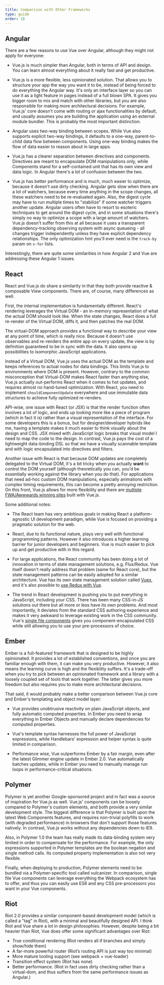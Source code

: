 ```yaml
---
title: Comparison with Other Frameworks
type: guide
order: 18
---
```


## Angular

There are a few reasons to use Vue over Angular, although they might not apply for everyone:

- Vue.js is much simpler than Angular, both in terms of API and design. You can learn almost everything about it really fast and get productive.

- Vue.js is a more flexible, less opinionated solution. That allows you to structure your app the way you want it to be, instead of being forced to do everything the Angular way. It's only an interface layer so you can use it as a light feature in pages instead of a full blown SPA. It gives you bigger room to mix and match with other libraries, but you are also responsible for making more architectural decisions. For example, Vue.js' core doesn't come with routing or ajax functionalities by default, and usually assumes you are building the application using an external module bundler. This is probably the most important distinction.

- Angular uses two-way binding between scopes. While Vue also supports explicit two-way bindings, it defaults to a one-way, parent-to-child data flow between components. Using one-way binding makes the flow of data easier to reason about in large apps.

- Vue.js has a clearer separation between directives and components. Directives are meant to encapsulate DOM manipulations only, while Components stand for a self-contained unit that has its own view and data logic. In Angular there's a lot of confusion between the two.

- Vue.js has better performance and is much, much easier to optimize, because it doesn't use dirty checking. Angular gets slow when there are a lot of watchers, because every time anything in the scope changes, all these watchers need to be re-evaluated again. Also, the digest cycle may have to run multiple times to "stabilize" if some watcher triggers another update. Angular users often have to resort to esoteric techniques to get around the digest cycle, and in some situations there's simply no way to optimize a scope with a large amount of watchers. Vue.js doesn't suffer from this at all because it uses a transparent dependency-tracking observing system with async queueing - all changes trigger independently unless they have explicit dependency relationships. The only optimization hint you'll ever need is the `track-by` param on `v-for` lists.

Interestingly, there are quite some similarities in how Angular 2 and Vue are addressing these Angular 1 issues.

## React

React and Vue.js do share a similarity in that they both provide reactive & composable View components. There are, of course, many differences as well.

First, the internal implementation is fundamentally different. React's rendering leverages the Virtual DOM - an in-memory representation of what the actual DOM should look like. When the state changes, React does a full re-render of the Virtual DOM, diffs it, and then patches the real DOM.

The virtual-DOM approach provides a functional way to describe your view at any point of time, which is really nice. Because it doesn't use observables and re-renders the entire app on every update, the view is by definition guaranteed to be in sync with the data. It also opens up possibilities to isomorphic JavaScript applications.

Instead of a Virtual DOM, Vue.js uses the actual DOM as the template and keeps references to actual nodes for data bindings. This limits Vue.js to environments where DOM is present. However, contrary to the common misconception that Virtual-DOM makes React faster than anything else, Vue.js actually out-performs React when it comes to hot updates, and requires almost no hand-tuned optimization. With React, you need to implement `shouldComponentUpdate` everywhere and use immutable data structures to achieve fully optimized re-renders.

API-wise, one issue with React (or JSX) is that the render function often involves a lot of logic, and ends up looking more like a piece of program (which in fact it is) rather than a visual representation of the interface. For some developers this is a bonus, but for designer/developer hybrids like me, having a template makes it much easier to think visually about the design and CSS. JSX mixed with JavaScript logic breaks that visual model I need to map the code to the design. In contrast, Vue.js pays the cost of a lightweight data-binding DSL so that we have a visually scannable template and with logic encapsulated into directives and filters.

Another issue with React is that because DOM updates are completely delegated to the Virtual DOM, it's a bit tricky when you actually **want** to control the DOM yourself (although theoretically you can, you'd be essentially working against the library when you do that). For applications that need ad-hoc custom DOM manipulations, especially animations with complex timing requirements, this can become a pretty annoying restriction. On this front, Vue.js allows for more flexibility and there are [multiple FWA/Awwwards winning sites](https://github.com/vuejs/awesome-vue#interactive-experiences) built with Vue.js.

Some additional notes:

- The React team has very ambitious goals in making React a platform-agnostic UI development paradigm, while Vue is focused on providing a pragmatic solution for the web.

- React, due to its functional nature, plays very well with functional programming patterns. However it also introduces a higher learning barrier for junior developers and beginners. Vue is much easier to pick up and get productive with in this regard.

- For large applications, the React community has been doing a lot of innovation in terms of state management solutions, e.g. Flux/Redux. Vue itself doesn't really address that problem (same for React core), but the state management patterns can be easily adopted for a similar architecture. Vue has its own state management solution called [Vuex](https://github.com/vuejs/vuex), and it's also possible to [use Redux with Vue](https://github.com/egoist/revue).

- The trend in React development is pushing you to put everything in JavaScript, including your CSS. There has been many CSS-in-JS solutions out there but all more or less have its own problems. And most importantly, it deviates from the standard CSS authoring experience and makes it very awkward to leverage existing work in the CSS community. Vue's [single file components](/guide/application.html#Single-File-Components) gives you component-encapsulated CSS while still allowing you to use your pre-processors of choice.

## Ember

Ember is a full-featured framework that is designed to be highly opinionated. It provides a lot of established conventions, and once you are familiar enough with them, it can make you very productive. However, it also means the learning curve is high and the flexibility suffers. It's a trade-off when you try to pick between an opinionated framework and a library with a loosely coupled set of tools that work together. The latter gives you more freedom but also requires you to make more architectural decisions.

That said, it would probably make a better comparison between Vue.js core and Ember's templating and object model layer:

- Vue provides unobtrusive reactivity on plain JavaScript objects, and fully automatic computed properties. In Ember you need to wrap everything in Ember Objects and manually declare dependencies for computed properties.

- Vue's template syntax harnesses the full power of JavaScript expressions, while Handlebars' expression and helper syntax is quite limited in comparison.

- Performance wise, Vue outperforms Ember by a fair margin, even after the latest Glimmer engine update in Ember 2.0. Vue automatically batches updates, while in Ember you need to manually manage run loops in performance-critical situations.

## Polymer

Polymer is yet another Google-sponsored project and in fact was a source of inspiration for Vue.js as well. Vue.js' components can be loosely compared to Polymer's custom elements, and both provide a very similar development style. The biggest difference is that Polymer is built upon the latest Web Components features, and requires non-trivial polyfills to work (with degraded performance) in browsers that don't support those features natively. In contrast, Vue.js works without any dependencies down to IE9.

Also, in Polymer 1.0 the team has really made its data-binding system very limited in order to compensate for the performance. For example, the only expressions supported in Polymer templates are the boolean negation and single method calls. Its computed property implementation is also not very flexible.

Finally, when deploying to production, Polymer elements need to be bundled via a Polymer-specific tool called vulcanizer. In comparison, single file Vue components can leverage everything the Webpack ecosystem has to offer, and thus you can easily use ES6 and any CSS pre-processors you want in your Vue components.

## Riot

Riot 2.0 provides a similar component-based development model (which is called a "tag" in Riot), with a minimal and beautifully designed API. I think Riot and Vue share a lot in design philosophies. However, despite being a bit heavier than Riot, Vue does offer some significant advantages over Riot:

- True conditional rendering (Riot renders all if branches and simply show/hide them)
- A far-more powerful router (Riot’s routing API is just way too minimal)
- More mature tooling support (see webpack + vue-loader)
- Transition effect system (Riot has none)
- Better performance. (Riot in fact uses dirty checking rather than a virtual-dom, and thus suffers from the same performance issues as Angular.)

